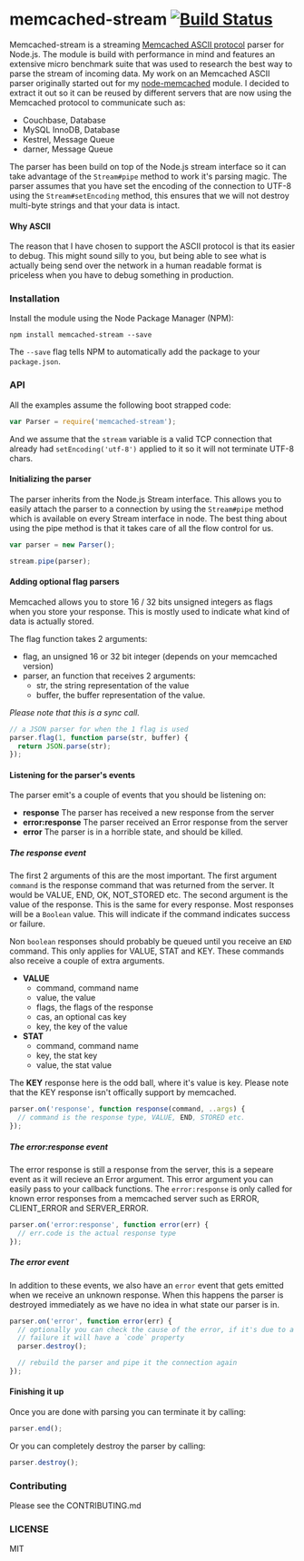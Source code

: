 # memcached-stream [![Build Status](https://travis-ci.org/3rd-Eden/memcached-stream.png?branch=master)](https://travis-ci.org/3rd-Eden/memcached-stream)

Memcached-stream is a streaming [Memcached ASCII protocol][ascii] parser for
Node.js. The module is build with performance in mind and features an extensive
micro benchmark suite that was used to research the best way to parse the stream
of incoming data. My work on an Memcached ASCII parser originally started out
for my [node-memcached][memcached] module. I decided to extract it out so it can
be reused by different servers that are now using the Memcached protocol to
communicate such as:

- Couchbase, Database
- MySQL InnoDB, Database
- Kestrel, Message Queue
- darner, Message Queue

The parser has been build on top of the Node.js stream interface so it can take
advantage of the `Stream#pipe` method to work it's parsing magic. The parser
assumes that you have set the encoding of the connection to UTF-8 using the
`Stream#setEncoding` method, this ensures that we will not destroy multi-byte
strings and that your data is intact.

#### Why ASCII

The reason that I have chosen to support the ASCII protocol is that its easier
to debug. This might sound silly to you, but being able to see what is actually
being send over the network in a human readable format is priceless when you
have to debug something in production.

[memcached]: /3rd-Eden/node-memcached
[ascii]: https://github.com/memcached/memcached/blob/master/doc/protocol.txt

### Installation

Install the module using the Node Package Manager (NPM):

```
npm install memcached-stream --save
```

The `--save` flag tells NPM to automatically add the package to your
`package.json`.

### API

All the examples assume the following boot strapped code:

```js
var Parser = require('memcached-stream');
```

And we assume that the `stream` variable is a valid TCP connection that already
had `setEncoding('utf-8')` applied to it so it will not terminate UTF-8 chars.

#### Initializing the parser

The parser inherits from the Node.js Stream interface. This allows you to easily
attach the parser to a connection by using the `Stream#pipe` method which is
available on every Stream interface in node. The best thing about using the pipe
method is that it takes care of all the flow control for us.

```js
var parser = new Parser();

stream.pipe(parser);
```

#### Adding optional flag parsers

Memcached allows you to store 16 / 32 bits unsigned integers as flags when you
store your response. This is mostly used to indicate what kind of data is
actually stored.

The flag function takes 2 arguments:

- flag, an unsigned 16 or 32 bit integer (depends on your memcached version)
- parser, an function that receives 2 arguments:
  - str, the string representation of the value
  - buffer, the buffer representation of the value.
  
_Please note that this is a sync call._

```js
// a JSON parser for when the 1 flag is used
parser.flag(1, function parse(str, buffer) {
  return JSON.parse(str);
});
```

#### Listening for the parser's events

The parser emit's a couple of events that you should be listening on:

- **response** The parser has received a new response from the server
- **error:response** The parser received an Error response from the server
- **error** The parser is in a horrible state, and should be killed.

##### The response event

The first 2 arguments of this are the most important. The first argument
`command` is the response command that was returned from the server. It would be
VALUE, END, OK, NOT_STORED etc. The second argument is the value of the
response. This is the same for every response. Most responses will be a
`Boolean` value. This will indicate if the command indicates success or failure.

Non `boolean` responses should probably be queued until you receive an `END`
command. This only applies for VALUE, STAT and KEY. These commands also receive
a couple of extra arguments.

- **VALUE**
  - command, command name
  - value, the value
  - flags, the flags of the response
  - cas, an optional cas key
  - key, the key of the value
- **STAT**
  - command, command name
  - key, the stat key
  - value, the stat value

The **KEY** response here is the odd ball, where it's value is key. Please note
that the KEY response isn't offically support by memcached.

```js
parser.on('response', function response(command, ..args) {
  // command is the response type, VALUE, END, STORED etc.
});
```

##### The error:response event

The error response is still a response from the server, this is a sepeare event
as it will recieve an Error argument. This error argument you can easily pass to
your callback functions. The `error:response` is only called for known error
responses from a memcached server such as ERROR, CLIENT_ERROR and SERVER_ERROR.

```js
parser.on('error:response', function error(err) {
  // err.code is the actual response type
});
```

##### The error event

In addition to these events, we also have an `error` event that gets emitted
when we receive an unknown response. When this happens the parser is destroyed
immediately as we have no idea in what state our parser is in.

```js
parser.on('error', function error(err) {
  // optionally you can check the cause of the error, if it's due to a parser
  // failure it will have a `code` property
  parser.destroy();

  // rebuild the parser and pipe it the connection again
});
```

#### Finishing it up

Once you are done with parsing you can terminate it by calling:

```js
parser.end();
```

Or you can completely destroy the parser by calling:

```js
parser.destroy();
```

### Contributing

Please see the CONTRIBUTING.md

### LICENSE

MIT
